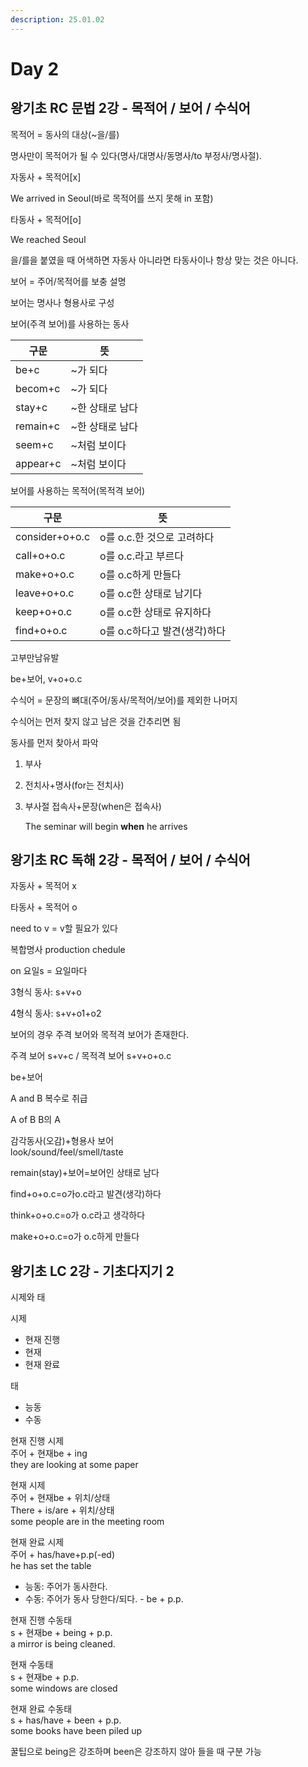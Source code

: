 ```yaml
---
description: 25.01.02
---
```


# Day 2

## 왕기초 RC 문법 2강 - 목적어 / 보어 / 수식어

목적어 = 동사의 대상(\~을/를)

명사만이 목적어가 될 수 있다(명사/대명사/동명사/to 부정사/명사절).

자동사 + 목적어\[x]

We arrived in Seoul(바로 목적어를 쓰지 못해 in 포함)

타동사 + 목적어\[o]

We reached Seoul&#x20;

을/를을 붙였을 때 어색하면 자동사 아니라면 타동사이나 항상 맞는 것은 아니다.

보어 = 주어/목적어를 보충 설명

보어는 명사나 형용사로 구성

보어(주격 보어)를 사용하는 동사

| 구문       | 뜻          |
| -------- | ---------- |
| be+c     | \~가 되다     |
| becom+c  | \~가 되다     |
| stay+c   | \~한 상태로 남다 |
| remain+c | \~한 상태로 남다 |
| seem+c   | \~처럼 보이다   |
| appear+c | \~처럼 보이다   |

보어를 사용하는 목적어(목적격 보어)

| 구문             | 뜻                  |
| -------------- | ------------------ |
| consider+o+o.c | o를 o.c.한 것으로 고려하다  |
| call+o+o.c     | o를 o.c.라고 부르다      |
| make+o+o.c     | o를 o.c하게 만들다       |
| leave+o+o.c    | o를 o.c한 상태로 남기다    |
| keep+o+o.c     | o를 o.c한 상태로 유지하다   |
| find+o+o.c     | o를 o.c하다고 발견(생각)하다 |

고부만남유발

be+보어, v+o+o.c

수식어 = 문장의 뼈대(주어/동사/목적어/보어)를 제외한 나머지

수식어는 먼저 찾지 않고 남은 것을 간추리면 됨

동사를 먼저 찾아서 파악

1. 부사
2. 전치사+명사(for는 전치사)
3.  부사절 접속사+문장(when은 접속사)

    The seminar will begin **when** he arrives

## 왕기초 RC 독해 2강 - 목적어 / 보어 / 수식어

자동사 + 목적어 x

타동사 + 목적어 o

need to v = v할 필요가 있다

복합명사 production chedule

on 요일s = 요일마다

3형식 동사: s+v+o

4형식 동사: s+v+o1+o2

보어의 경우 주격 보어와 목적격 보어가 존재한다.

주격 보어 s+v+c / 목적격 보어 s+v+o+o.c

be+보어

A and B 복수로 취급

A of B B의 A

감각동사(오감)+형용사 보어\
look/sound/feel/smell/taste

remain(stay)+보어=보어인 상태로 남다

find+o+o.c=o가o.c라고 발견(생각)하다

think+o+o.c=o가 o.c라고 생각하다

make+o+o.c=o가 o.c하게 만들다

## 왕기초 LC 2강 - 기초다지기 2

시제와 태

시제

* 현재 진행
* 현재
* 현재 완료

태

* 능동
* 수동

현재 진행 시제\
주어 + 현재be + ing\
they are looking at some paper

현재 시제\
주어 + 현재be + 위치/상태\
There + is/are + 위치/상태\
some people are in the meeting room

현재 완료 시제\
주어 + has/have+p.p(-ed)\
he has set the table

* 능동: 주어가 동사한다.
* 수동: 주어가 동사 당한다/되다. - be + p.p.

현재 진행 수동태\
s + 현재be + being + p.p.\
a mirror is being cleaned.

현재 수동태\
s + 현재be + p.p.\
some windows are closed

현재 완료 수동태\
s + has/have + been + p.p.\
some books have been piled up

꿀팁으로 being은 강조하며 been은 강조하지 않아 들을 때 구분 가능
